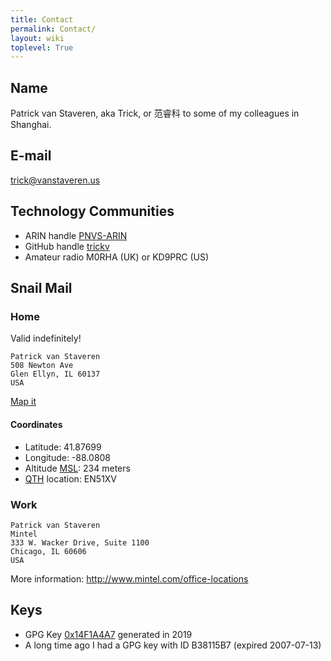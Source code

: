 ```yaml
---
title: Contact
permalink: Contact/
layout: wiki
toplevel: True
---
```


## Name

Patrick van Staveren, aka Trick, or 范睿科 to some of my colleagues in
Shanghai.

## E-mail

trick@vanstaveren.us

## Technology Communities

-   ARIN handle [PNVS-ARIN](http://whois.arin.net/rest/poc/PNVS-ARIN)
-   GitHub handle [trickv](https://github.com/trickv)
-   Amateur radio M0RHA (UK) or KD9PRC (US)

## Snail Mail

### Home

Valid indefinitely!

```
Patrick van Staveren
508 Newton Ave
Glen Ellyn, IL 60137
USA
```

[Map it](https://www.google.co.uk/maps/place/508+Newton+Ave,+Glen+Ellyn,+IL+60137/@41.8769888,-88.0807515,15.5z/data=!4m5!3m4!1s0x880e536c1cd7fd2d:0x89136298487a99cc!8m2!3d41.8781022!4d-88.0752279)

#### Coordinates

- Latitude:  41.87699
- Longitude: -88.0808
- Altitude [MSL](https://en.wikipedia.org/wiki/Sea_level): 234 meters
- [QTH](https://en.wikipedia.org/wiki/Maidenhead_Locator_System) location: EN51XV

### Work

```
Patrick van Staveren
Mintel
333 W. Wacker Drive, Suite 1100
Chicago, IL 60606
USA
```

More information: <http://www.mintel.com/office-locations>

## Keys

- GPG Key [0x14F1A4A7](https://keyserver.2ndquadrant.com/pks/lookup?op=get&search=0x01F8267F096D3F52) generated in 2019
- A long time ago I had a GPG key with ID B38115B7 (expired 2007-07-13)

